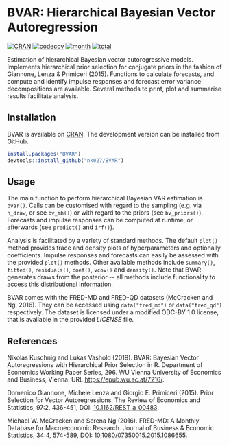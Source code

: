 BVAR: Hierarchical Bayesian Vector Autoregression
=======

[![CRAN](http://www.r-pkg.org/badges/version/BVAR)](http://cran.r-project.org/package=BVAR)
[![codecov](https://codecov.io/gh/nk027/bvar/branch/master/graph/badge.svg)](https://codecov.io/gh/nk027/bvar)
[![month](http://cranlogs.r-pkg.org/badges/BVAR)](http://www.r-pkg.org/pkg/BVAR)
[![total](http://cranlogs.r-pkg.org/badges/grand-total/BVAR)](http://www.r-pkg.org/pkg/BVAR)

Estimation of hierarchical Bayesian vector autoregressive models. Implements hierarchical prior selection for conjugate priors in the fashion of Giannone, Lenza & Primiceri (2015). Functions to calculate forecasts, and compute and identify impulse responses and forecast error variance decompositions are available. Several methods to print, plot and summarise results facilitate analysis.

Installation
-------

BVAR is available on [CRAN](https://CRAN.R-project.org/package=BVAR). The development version can be installed from GitHub.
``` r
install.packages("BVAR")
devtools::install_github("nk027/BVAR")
```

Usage
-------

The main function to perform hierarchical Bayesian VAR estimation is `bvar()`. Calls can be customised with regard to the sampling (e.g. via `n_draw`, or see `bv_mh()`) or with regard to the priors (see `bv_priors()`). Forecasts and impulse responses can be computed at runtime, or afterwards (see `predict()` and `irf()`).

Analysis is facilitated by a variety of standard methods. The default `plot()` method provides trace and density plots of hyperparameters and optionally coefficients. Impulse responses and forecasts can easily be assessed with the provided `plot()` methods. Other available methods include `summary()`, `fitted()`, `residuals()`, `coef()`, `vcov()` and `density()`. Note that BVAR generates draws from the posterior -- all methods include functionality to access this distributional information.

BVAR comes with the FRED-MD and FRED-QD datasets (McCracken and Ng, 2016). They can be accessed using `data("fred_md")` or `data("fred_qd")` respectively. The dataset is licensed under a modified ODC-BY 1.0 license, that is available in the provided *LICENSE* file.

References
-------

Nikolas Kuschnig and Lukas Vashold (2019). BVAR: Bayesian Vector Autoregressions with Hierarchical Prior Selection in R. Department of Economics Working Paper Series, 296. WU Vienna University of Economics and Business, Vienna. URL <https://epub.wu.ac.at/7216/>.

Domenico Giannone, Michele Lenza and Giorgio E. Primiceri (2015). Prior Selection for Vector Autoregressions. The Review of Economics and Statistics, 97:2, 436-451, DOI: [10.1162/REST_a_00483](dx.doi.org/10.1162/REST_a_00483.).

Michael W. McCracken and Serena Ng (2016). FRED-MD: A Monthly Database for Macroeconomic Research. Journal of Business & Economic Statistics, 34:4, 574-589, DOI: [10.1080/07350015.2015.1086655](dx.doi.org/10.1080/07350015.2015.1086655).
